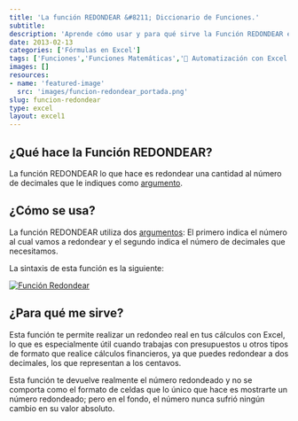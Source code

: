 ```yaml
---
title: 'La función REDONDEAR &#8211; Diccionario de Funciones.'
subtitle: 
description: 'Aprende cómo usar y para qué sirve la Función REDONDEAR en Excel. Encuentra más Funciones de Excel en el Diccionario de Funciones.'
date: 2013-02-13
categories: ['Fórmulas en Excel']
tags: ['Funciones','Funciones Matemáticas','🤖 Automatización con Excel']
images: []
resources: 
- name: 'featured-image'
  src: 'images/funcion-redondear_portada.png'
slug: funcion-redondear
type: excel
layout: excel1
---
```


## ¿Qué hace la Función REDONDEAR?

La función REDONDEAR lo que hace es redondear una cantidad al número de decimales que le indiques como [argumento](http://raymundoycaza.com/que-son-los-argumentos-en-excel/ "¿ Qué son los argumentos en Excel ?").

## ¿Cómo se usa?

La función REDONDEAR utiliza dos [argumentos](http://raymundoycaza.com/que-son-los-argumentos-en-excel/ "¿ Qué son los argumentos en Excel ?"): El primero indica el número al cual vamos a redondear y el segundo indica el número de decimales que necesitamos.

La sintaxis de esta función es la siguiente:

[![Función Redondear](images/funcion-redondear-300x47.jpg)](http://raymundoycaza.com/wp-content/uploads/funcion-redondear.jpg)

## ¿Para qué me sirve?

Esta función te permite realizar un redondeo real en tus cálculos con Excel, lo que es especialmente útil cuando trabajas con presupuestos u otros tipos de formato que realice cálculos financieros, ya que puedes redondear a dos decimales, los que representan a los centavos.

Esta función te devuelve realmente el número redondeado y no se comporta como el formato de celdas que lo único que hace es mostrarte un número redondeado; pero en el fondo, el número nunca sufrió ningún cambio en su valor absoluto.
